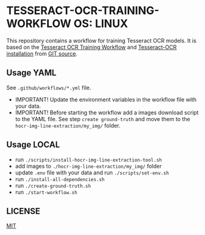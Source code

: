 # TESSERACT-OCR-TRAINING-WORKFLOW OS: LINUX

This repository contains a workflow for training Tesseract OCR models. It is based on the [Tesseract OCR Training Workflow](https://github.com/tesseract-ocr/tesstrain) and [Tesseract-OCR installation](https://github.com/tesseract-ocr/tesseract) from [GIT source](https://tesseract-ocr.github.io/tessdoc/Compiling.html).

## Usage YAML
See `.github/workflows/*.yml` file.
* IMPORTANT! Update the environment variables in the workflow file with your data.
* IMPORTANT! Before starting the workflow add a images download script to the YAML file. See step `create ground-truth` and move them to the `hocr-img-line-extraction/my_img/` folder.

## Usage LOCAL
* run `./scripts/install-hocr-img-line-extraction-tool.sh`
* add images to `./hocr-img-line-extraction/my_img/` folder
* update `.env` file with your data and run `./scripts/set-env.sh`
* run `./install-all-dependencies.sh`
* run `./create-ground-truth.sh`
* run `./start-workflow.sh`

## LICENSE
[MIT](LICENSE)